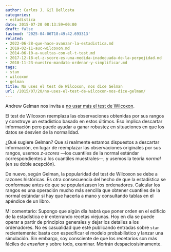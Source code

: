 ```yaml
---
author: Carlos J. Gil Bellosta
categories:
- estadística
date: 2015-07-20 08:13:59+00:00
draft: false
lastmod: '2025-04-06T18:49:42.693313'
related:
- 2022-06-28-que-hace-avanzar-la-estadistica.md
- 2019-02-11-auc-wilcoxon.md
- 2014-06-10-a-vueltas-con-el-t-test.md
- 2017-12-18-el-z-score-es-una-medida-inadecuada-de-la-perpejidad.md
- 2010-11-23-nuestro-mandato-ordenar-y-simplificar.md
tags:
- stan
- wilcoxon
- gelman
title: No uses el test de Wilcoxon, nos dice Gelman
url: /2015/07/20/no-uses-el-test-de-wilcoxon-nos-dice-gelman/
---
```


Andrew Gelman nos invita a [no usar más el test de Wilcoxon](http://andrewgelman.com/2015/07/13/dont-do-the-wilcoxon/).

El test de Wilcoxon reemplaza las observaciones obtenidas por sus rangos y construye un estadístico basado en estos últimos. Eso implica descartar información pero puede ayudar a ganar robustez en situaciones en que los datos se desvíen de la normalidad.

¿Qué sugiere Gelman? Que si realmente estamos dispuestos a descartar información, en lugar de reemplazar las observaciones originales por sus rangos, usemos _z-scores_ —los cuantiles de la normal estándar correspondientes a los cuantiles muestrales—, y usemos la teoría _normal_ (en su doble acepción).

De nuevo, según Gelman, la popularidad del test de Wilcoxon se debe a razones históricas. Es otra  consecuencia del hecho de que la estadística se conformase antes de que se popularizasen los ordenadores. Calcular los rangos es una operación mucho más sencilla que obtener cuantiles de la normal estándar si hay que hacerla a mano y consultando tablas en el apéndice de un libro.

Mi comentario: Supongo que algún día habrá que poner orden en el edificio de la estadística e ir enterrando recetas viejunas. Hoy en día se puede operar a partir de principios generales y dejar los detalles a los ordenadores. No es casualidad que esté publicando entradas sobre `stan` recientemente: basta con especificar el modelo probabilístico y lanzar una simulación. Sin embargo, soy consciente de que los recetarios son más fáciles de _enseñar_ y sobre todo, examinar. Morirán despaciosísimamente.
